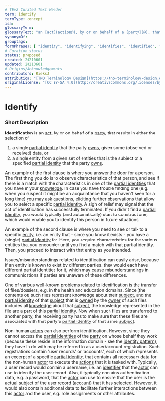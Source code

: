 ```yaml
---
# TEv2 Curated Text Header
term: identify
termType: concept
isa:
glossaryTerm:
glossaryText: "an [act](action@), by or on behalf of a [party](@), that results in the selection of either&#10;- a single [partial identity](@) that the party [owns](@), given some (observed or received) data, or&#10;- a single [entity](@) from a given set of entities that is the [subject](@) of a specified [partial identity](@) that the party [owns](@)."
synonymOf:
grouptags:
formPhrases: [ "identify", "identifying", "identifies", "identified", "identifiable", "identification" ]
# Curation status
status: proposed
created: 20210601
updated: 20210601
# Origins/Acknowledgements
contributors: RieksJ
attribution: "[TNO Terminology Design](https://tno-terminology-design.github.io/tev2-specifications/docs)"
originalLicense: "[CC BY-SA 4.0](http://creativecommons.org/licenses/by-sa/4.0/?ref=chooser-v1)"
---
```


# Identify

### Short Description
**Identification** is an [act](action@), by or on behalf of a [party](@), that results in either the selection of
1. a single [partial identity](@) that the party [owns](@), given some (observed or received) data, or
2. a single [entity](@) from a given set of entities that is the [subject](@) of a specified [partial identity](@) that the party [owns](@).

An example of the first clause is where you answer the door for a person. The first thing you do is to observe characteristics of that person, and see if there is a match with the characteristics in one of the [partial identities](@) that you have in your [knowledge](@). In case you have trouble finding one (e.g. when you suspect it might be an acquaintance that you haven't seen for a long time) you may ask questions, eliciting further observations that allow you to select a specific [partial identity](@). A sigh of relief may signal that the act of identification has successfully terminated. If you didn't find a [partial identity](@), you would typically (and automatically) start to construct one, which would enable you to identify this person in future situations.

An example of the second clause is where you need to see or talk to a specific [entity](@), i.e. an entity that - since you know it exists - you have a (single) [partial identity](@) for. Here, you acquire characteristics for the various entities that you encounter until you find a match with that partial identity. Then, you proceed to interact with that entity as you intended.

Issues/misunderstandings related to identification can easily arise, because if an entity is known to exist by different parties, they would each have different partial identities for it, which may cause misunderstandings in communications if parties are unaware of these differences.

One of various well-known problems related to identification is the transfer of files/dossiers, e.g. in the health and education domains. Since (the contents of) such files represent knowledge about their [subject](@), and the [partial identity](@) of that [subject](@) that is [owned](@) by the [owner](@) of such files includes all [knowledge](@) about that [subject](@), the knowledge represented in the file are a part of this [partial identity](@). Now when such files are transferred to another party, the receiving party has to make sure that these files are associated with that party's [partial identity](@) of that same [subject](@).

Non-human [actors](@) can also perform identification. However, since they cannot access the [partial identities](@) of the [party](@) on whose behalf they work (because these reside in the information domain - see the [identity pattern](pattern:identity@essif-lab)), they have to do with may be referred to as a user/account registration. Such registrations contain 'user records' or 'accounts', each of which represents an excerpt of a specific [partial identity](@), that contains all necessary data for the non-human [actor](@) to execute the [actions](@) that it is tasked with. Typically, a user record would contain a username, i.e. an [identifier](@) that the [actor](@) can use to identify the user record. Also, it typically contains authentication data, e.g. a password, that the [actor](@) can use to ensure that the user is the actual [subject](@) of the user record (account) that it has selected. However, it would also contain additional data to facilitate further interactions between this [actor](@) and the user, e.g. role assignments or other attributes.
